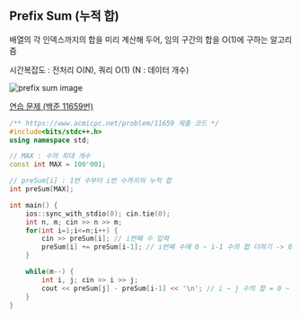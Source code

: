 ## Prefix Sum (누적 합)
배열의 각 인덱스까지의 합을 미리 계산해 두어, 임의 구간의 합을 O(1)에 구하는 알고리즘

시간복잡도 : 전처리 O(N), 쿼리 O(1) (N : 데이터 개수)

![prefix sum image](https://github.com/user-attachments/assets/ce588973-d10a-4442-888f-66d91ddc2bca)

[연습 문제 (백준 11659번)](https://www.acmicpc.net/problem/11659)

``` c++
/** https://www.acmicpc.net/problem/11659 제출 코드 */
#include<bits/stdc++.h>
using namespace std;

// MAX : 수의 최대 개수
const int MAX = 100'001;

// preSum[i] : 1번 수부터 i번 수까지의 누적 합
int preSum[MAX];

int main() {
    ios::sync_with_stdio(0); cin.tie(0);
    int n, m; cin >> n >> m;
    for(int i=1;i<=n;i++) {
        cin >> preSum[i]; // i번째 수 입력
        preSum[i] += preSum[i-1]; // i번째 수에 0 ~ i-1 수의 합 더하기 -> 0 ~ i 수의 합 완성
    }

    while(m--) {
        int i, j; cin >> i >> j;
        cout << preSum[j] - preSum[i-1] << '\n'; // i ~ j 수의 합 = 0 ~ j 수의 합 - 0 ~ i-1 수의 합
    }
}
```
